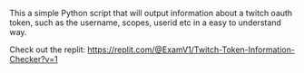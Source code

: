 This a simple Python script that will output information about a twitch oauth token, such as the username, scopes, userid etc in a easy to understand way.

Check out the replit: https://replit.com/@ExamV1/Twitch-Token-Information-Checker?v=1

